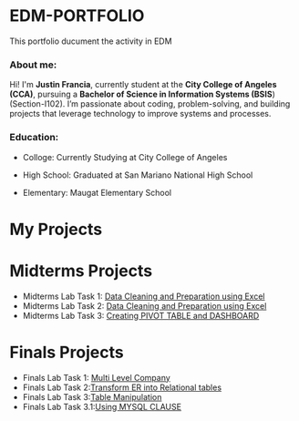 # EDM-PORTFOLIO 



This portfolio ducument the activity in EDM
### About me:
Hi! I'm **Justin Francia**, currently student at the **City College of Angeles (CCA)**, pursuing a **Bachelor of Science in Information Systems (BSIS**) (Section-I102). I’m passionate about coding, problem-solving, and building projects that leverage technology to improve systems and processes.

### Education:
- Colloge: Currently Studying at City College of Angeles

- High School: Graduated at San Mariano National High School

- Elementary: Maugat Elementary School


# My Projects


# Midterms Projects

- Midterms Lab Task 1: [Data Cleaning and Preparation using Excel](https://tatinzzz.github.io/Midterm-Task-1/)
- Midterms Lab Task 2: [Data Cleaning and Preparation using Excel](https://tatinzzz.github.io/Midterm-Task-2/)
- Midterms Lab Task 3: [Creating PIVOT TABLE and DASHBOARD](https://tatinzzz.github.io/Midterm-Task-3/)

# Finals Projects

- Finals Lab Task 1: [Multi Level Company ](https://tatinzzz.github.io/Final-Task-1/)
- Finals Lab Task 2:[Transform ER into Relational tables](https://tatinzzz.github.io/Final-Task-2/)
- Finals Lab Task 3:[Table Manipulation](https://tatinzzz.github.io/Final-Task-3/)
- Finals Lab Task 3.1:[Using MYSQL CLAUSE](https://tatinzzz.github.io/Final-Task-3.1/)
